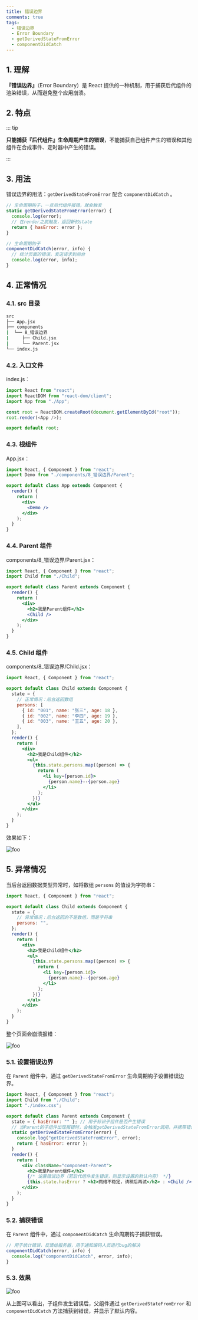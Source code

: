 ```yaml
---
title: 错误边界
comments: true
tags:
  - 错误边界
  - Error Boundary
  - getDerivedStateFromError
  - componentDidCatch
---
```


## 1. 理解

**『错误边界』**（Error Boundary）是 React 提供的一种机制，用于捕获后代组件的渲染错误，从而避免整个应用崩溃。

## 2. 特点

::: tip

**只能捕获『后代组件』生命周期产生的错误**，不能捕获自己组件产生的错误和其他组件在合成事件、定时器中产生的错误。

:::

## 3. 用法

错误边界的用法：`getDerivedStateFromError` 配合 `componentDidCatch` 。

```jsx
// 生命周期钩子，一旦后代组件报错，就会触发
static getDerivedStateFromError(error) {
  console.log(error);
  // 在render之前触发，返回新的state
  return { hasError: error };
}

// 生命周期钩子
componentDidCatch(error, info) {
  // 统计页面的错误，发送请求到后台
  console.log(error, info);
}
```

## 4. 正常情况

### 4.1. src 目录

```sh
src
├── App.jsx
├── components
|  └── 8_错误边界
|     ├── Child.jsx
|     └── Parent.jsx
└── index.js
```

### 4.2. 入口文件

index.js：

```js
import React from "react";
import ReactDOM from "react-dom/client";
import App from "./App";

const root = ReactDOM.createRoot(document.getElementById("root"));
root.render(<App />);

export default root;
```

### 4.3. 根组件

App.jsx：

```jsx
import React, { Component } from "react";
import Demo from "./components/8_错误边界/Parent";

export default class App extends Component {
  render() {
    return (
      <div>
        <Demo />
      </div>
    );
  }
}
```

### 4.4. Parent 组件

components/8\_错误边界/Parent.jsx：

```jsx
import React, { Component } from "react";
import Child from "./Child";

export default class Parent extends Component {
  render() {
    return (
      <div>
        <h2>我是Parent组件</h2>
        <Child />
      </div>
    );
  }
}
```

### 4.5. Child 组件

components/8\_错误边界/Child.jsx：

```jsx
import React, { Component } from "react";

export default class Child extends Component {
  state = {
    // 正常情况：后台返回数组
    persons: [
      { id: "001", name: "张三", age: 18 },
      { id: "002", name: "李四", age: 19 },
      { id: "003", name: "王五", age: 20 },
    ],
  };
  render() {
    return (
      <div>
        <h2>我是Child组件</h2>
        <ul>
          {this.state.persons.map((person) => {
            return (
              <li key={person.id}>
                {person.name}--{person.age}
              </li>
            );
          })}
        </ul>
      </div>
    );
  }
}
```

效果如下：

<img class="zoomable" :src="$withBase('/images/screenshot/react/8/8/1.png')" alt="foo">

## 5. 异常情况

当后台返回数据类型异常时，如将数组 `persons` 的值设为字符串：

```jsx
import React, { Component } from "react";

export default class Child extends Component {
  state = {
    // 异常情况：后台返回的不是数组，而是字符串
    persons: "",
  };
  render() {
    return (
      <div>
        <h2>我是Child组件</h2>
        <ul>
          {this.state.persons.map((person) => {
            return (
              <li key={person.id}>
                {person.name}--{person.age}
              </li>
            );
          })}
        </ul>
      </div>
    );
  }
}
```

整个页面会崩溃报错：

<img class="zoomable" :src="$withBase('/images/screenshot/react/8/8/2.png')" alt="foo">

### 5.1. 设置错误边界

在 `Parent` 组件中，通过 `getDerivedStateFromError` 生命周期钩子设置错误边界。

```jsx
import React, { Component } from "react";
import Child from "./Child";
import "./index.css";

export default class Parent extends Component {
  state = { hasError: "" }; // 用于标识子组件是否产生错误
  // 当Parent的子组件出现报错时，会触发getDerivedStateFromError调用，并携带错误信息
  static getDerivedStateFromError(error) {
    console.log("getDerivedStateFromError", error);
    return { hasError: error };
  }
  render() {
    return (
      <div className="component-Parent">
        <h2>我是Parent组件</h2>
        {/* 设置错误边界（若后代组件发生错误，则显示设置的默认内容） */}
        {this.state.hasError ? <h2>网络不稳定，请稍后再试</h2> : <Child />}
      </div>
    );
  }
}
```

### 5.2. 捕获错误

在 `Parent` 组件中，通过 `componentDidCatch` 生命周期钩子捕获错误。

```jsx
// 用于统计错误，反馈给服务器，用于通知编码人员进行bug的解决
componentDidCatch(error, info) {
  console.log("componentDidCatch", error, info);
}
```

### 5.3. 效果

<img class="zoomable" :src="$withBase('/images/screenshot/react/8/8/3.png')" alt="foo">

从上图可以看出，子组件发生错误后，父组件通过 `getDerivedStateFromError` 和 `componentDidCatch` 方法捕获到错误，并显示了默认内容。
